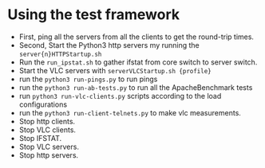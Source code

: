 # Using the test framework
- First, ping all the servers from all the clients to get the round-trip times.
- Second, Start the Python3 http servers my running the `server{n}HTTPStartup.sh`
- Run the `run_ipstat.sh` to gather ifstat from core switch to server switch.
- Start the VLC servers with `serverVLCStartup.sh {profile}`
- run the `python3 run-pings.py` to run pings
- run the `python3 run-ab-tests.py` to run all the ApacheBenchmark tests
- run `python3 run-vlc-clients.py` scripts according to the load configurations
- run the `python3 run-client-telnets.py` to make vlc measurements.
- Stop http clients.
- Stop VLC clients.
- Stop IFSTAT.
- Stop VLC servers.
- Stop http servers.

